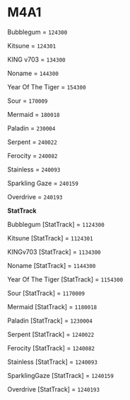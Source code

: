 # M4A1


Bubblegum = `124300`

Kitsune = `124301`

KING v703 = `134300`

Noname = `144300`

Year Of The Tiger = `154300`

Sour = `170009`

Mermaid = `180018`

Paladin = `230004`

Serpent = `240022`

Ferocity = `240082`

Stainless = `240093`

Sparkling Gaze = `240159`

Overdrive = `240193`

**StatTrack**


Bubblegum [StatTrack] = `1124300`

Kitsune [StatTrack] = `1124301`

KINGv703 [StatTrack] = `1134300`

Noname [StatTrack] = `1144300`

Year Of The Tiger [StatTrack] = `1154300`

Sour [StatTrack] = `1170009`

Mermaid [StatTrack] = `1180018`

Paladin [StatTrack] = `1230004`

Serpent [StatTrack] = `1240022`

Ferocity [StatTrack] = `1240082`

Stainless [StatTrack] = `1240093`

SparklingGaze [StatTrack] = `1240159`

Overdrive [StatTrack] = `1240193`
